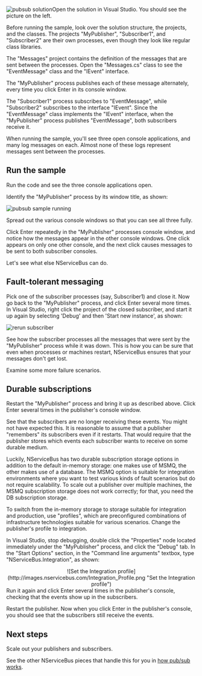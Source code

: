 <!--
title: "Publish/Subscribe Sample"
tags: 
-->

![pubsub solution](https://particular.blob.core.windows.net/media/Default/images/pub_sub_solution.png)Open the solution in Visual Studio. You should see the picture on the left.

Before running the sample, look over the solution structure, the projects, and the classes. The projects "MyPublisher", "Subscriber1", and "Subscriber2" are their own processes, even though they look like regular class libraries.

The "Messages" project contains the definition of the messages that are sent between the processes. Open the "Messages.cs" class to see the
"EventMessage" class and the "IEvent" interface.

The "MyPublisher" process publishes each of these message alternately, every time you click Enter in its console window.

The "Subscriber1" process subscribes to "EventMessage", while
"Subscriber2" subscribes to the interface "IEvent". Since the
"EventMessage" class implements the "IEvent" interface, when the
"MyPublisher" process publishes "EventMessage", both subscribers receive it.

When running the sample, you'll see three open console applications, and many log messages on each. Almost none of these logs represent messages sent between the processes.

Run the sample
--------------

Run the code and see the three console applications open.

Identify the "MyPublisher" process by its window title, as shown:

![pubsub sample running](https://particular.blob.core.windows.net/media/Default/images/pubsub_nservicebus_running.png "pubsub sample running")

Spread out the various console windows so that you can see all three fully.

Click Enter repeatedly in the "MyPublisher" processes console window, and notice how the messages appear in the other console windows. One click appears on only one other console, and the next click causes messages to be sent to both subscriber consoles.

Let's see what else NServiceBus can do.

Fault-tolerant messaging
------------------------

Pick one of the subscriber processes (say, Subscriber1) and close it. Now go back to the "MyPublisher" process, and click Enter several more times. In Visual Studio, right click the project of the closed subscriber, and start it up again by selecting 'Debug' and then 'Start new instance', as shown:



 ![rerun subscriber](https://particular.blob.core.windows.net/media/Default/images/pubsub_nservicebus_rerun_subscriber.png "rerun subscriber")

See how the subscriber processes all the messages that were sent by the
"MyPublisher" process while it was down. This is how you can be sure that even when processes or machines restart, NServiceBus ensures that your messages don't get lost.

Examine some more failure scenarios.

Durable subscriptions
---------------------

Restart the "MyPublisher" process and bring it up as described above. Click Enter several times in the publisher's console window.

See that the subscribers are no longer receiving these events. You might not have expected this. It is reasonable to assume that a publisher
"remembers" its subscribers even if it restarts. That would require that the publisher stores which events each subscriber wants to receive on some durable medium.

Luckily, NServiceBus has two durable subscription storage options in addition to the default in-memory storage: one makes use of MSMQ, the other makes use of a database. The MSMQ option is suitable for integration environments where you want to test various kinds of fault scenarios but do not require scalability. To scale out a publisher over multiple machines, the MSMQ subscription storage does not work correctly; for that, you need the DB subscription storage.

To switch from the in-memory storage to storage suitable for integration and production, use "profiles", which are preconfigured combinations of infrastructure technologies suitable for various scenarios. Change the publisher's profile to integration.

In Visual Studio, stop debugging, double click the "Properties" node located immediately under the "MyPublisher" process, and click the
"Debug" tab. In the "Start Options" section, in the "Command line arguments" textbox, type "NServiceBus.Integration", as shown:

<center>
![Set the Integration profile](http://images.nservicebus.com/Integration_Profile.png "Set the Integration profile")

</center> Run it again and click Enter several times in the publisher's console, checking that the events show up in the subscribers.

Restart the publisher. Now when you click Enter in the publisher's console, you should see that the subscribers still receive the events.

Next steps
----------

Scale out your publishers and subscribers.

See the other NServiceBus pieces that handle this for you in [how pub/sub works](how-pub-sub-works.md).

